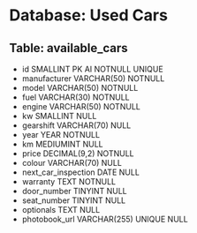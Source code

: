 # Database: Used Cars

## Table: available_cars

- id SMALLINT PK AI NOTNULL UNIQUE
- manufacturer VARCHAR(50) NOTNULL
- model VARCHAR(50) NOTNULL
- fuel VARCHAR(30) NOTNULL
- engine VARCHAR(50) NOTNULL
- kw SMALLINT NULL
- gearshift VARCHAR(70) NULL 
- year YEAR NOTNULL
- km MEDIUMINT NULL
- price DECIMAL(9,2) NOTNULL
- colour VARCHAR(70) NULL 
- next_car_inspection DATE NULL
- warranty TEXT NOTNULL
- door_number TINYINT NULL
- seat_number TINYINT NULL
- optionals TEXT NULL
- photobook_url VARCHAR(255) UNIQUE NULL

